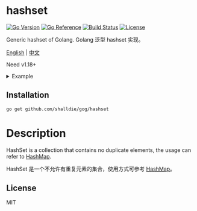 # hashset

[![Go Version](https://img.shields.io/github/go-mod/go-version/shalldie/gog?label=go&logo=go&style=flat-square)](https://github.com/shalldie/gog)
[![Go Reference](https://pkg.go.dev/badge/github.com/shalldie/gog.svg)](https://pkg.go.dev/github.com/shalldie/gog/hashset)
[![Build Status](https://img.shields.io/github/workflow/status/shalldie/gog/ci?label=test&logo=github&style=flat-square)](https://github.com/shalldie/gog/actions)
[![License](https://img.shields.io/github/license/shalldie/gog?logo=github&style=flat-square)](https://github.com/shalldie/gog)

Generic hashset of Golang. Golang 泛型 hashset 实现。

[English](./README.md) | [中文](./README.zh-CN.md)

Need v1.18+

<details><summary>Example</summary>
<p>

```go
{
    hash := hashset.New[string, string]()
    hash.Set("name", "tom")
    hash.Set("name2", "tom")

	fmt.Println(hash.Get("name")) // "tom"
	fmt.Println(hash.Has("name")) // true
	fmt.Println(hash.Has("name2")) // false
}
```

</p>
</details>

## Installation

```bash
go get github.com/shalldie/gog/hashset
```

# Description

HashSet is a collection that contains no duplicate elements, the usage can refer to [HashMap](../hashmap).

HashSet 是一个不允许有重复元素的集合，使用方式可参考 [HashMap](../hashmap)。

## License

MIT
